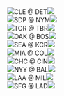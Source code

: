 <div class="matchup"><img src="/assets/images/mlb/CLE.svg" class="team-logo" /><span class="team-name">CLE</span><span class="at"> @ </span><span class="team-name bold">DET</span><img src="/assets/images/mlb/DET.svg" class="team-logo" /></div><div class="matchup"><img src="/assets/images/mlb/SDP.svg" class="team-logo" /><span class="team-name">SDP</span><span class="at"> @ </span><span class="team-name bold">NYM</span><img src="/assets/images/mlb/NYM.svg" class="team-logo" /></div><div class="matchup"><img src="/assets/images/mlb/TOR.svg" class="team-logo" /><span class="team-name bold">TOR</span><span class="at"> @ </span><span class="team-name">TBR</span><img src="/assets/images/mlb/TBR.svg" class="team-logo" /></div><div class="matchup"><img src="/assets/images/mlb/OAK.svg" class="team-logo" /><span class="team-name">OAK</span><span class="at"> @ </span><span class="team-name bold">BOS</span><img src="/assets/images/mlb/BOS.svg" class="team-logo" /></div><div class="matchup"><img src="/assets/images/mlb/SEA.svg" class="team-logo" /><span class="team-name bold">SEA</span><span class="at"> @ </span><span class="team-name">KCR</span><img src="/assets/images/mlb/KCR.svg" class="team-logo" /></div><div class="matchup"><img src="/assets/images/mlb/MIA.svg" class="team-logo" /><span class="team-name bold">MIA</span><span class="at"> @ </span><span class="team-name">COL</span><img src="/assets/images/mlb/COL.svg" class="team-logo" /></div><div class="matchup"><img src="/assets/images/mlb/CHC.svg" class="team-logo" /><span class="team-name bold">CHC</span><span class="at"> @ </span><span class="team-name">CIN</span><img src="/assets/images/mlb/CIN.svg" class="team-logo" /></div><div class="matchup"><img src="/assets/images/mlb/NYY.svg" class="team-logo" /><span class="team-name bold">NYY</span><span class="at"> @ </span><span class="team-name">BAL</span><img src="/assets/images/mlb/BAL.svg" class="team-logo" /></div><div class="matchup"><img src="/assets/images/mlb/LAA.svg" class="team-logo" /><span class="team-name">LAA</span><span class="at"> @ </span><span class="team-name bold">MIL</span><img src="/assets/images/mlb/MIL.svg" class="team-logo" /></div><div class="matchup"><img src="/assets/images/mlb/SFG.svg" class="team-logo" /><span class="team-name">SFG</span><span class="at"> @ </span><span class="team-name bold">LAD</span><img src="/assets/images/mlb/LAD.svg" class="team-logo" /></div>